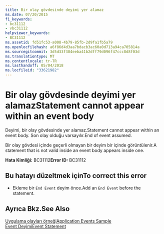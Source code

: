 ```yaml
---
title: Bir olay gövdesinde deyimi yer alamaz
ms.date: 07/20/2015
f1_keywords:
- bc31112
- vbc31112
helpviewer_keywords:
- BC31112
ms.assetid: fd51fc53-a008-4b79-85fb-2d9fa1fb5a79
ms.openlocfilehash: a6f86d4d3aa7bdacb3ac60a0d713a94ca705814a
ms.sourcegitcommit: 3d5d33f384eeba41b2dff79d096f47ccc8d8f03d
ms.translationtype: MT
ms.contentlocale: tr-TR
ms.lasthandoff: 05/04/2018
ms.locfileid: "33621982"
---
```

# <a name="statement-cannot-appear-within-an-event-body"></a><span data-ttu-id="ae757-102">Bir olay gövdesinde deyimi yer alamaz</span><span class="sxs-lookup"><span data-stu-id="ae757-102">Statement cannot appear within an event body</span></span>
<span data-ttu-id="ae757-103">Deyimi, bir olay gövdesinde yer alamaz.</span><span class="sxs-lookup"><span data-stu-id="ae757-103">Statement cannot appear within an event body.</span></span> <span data-ttu-id="ae757-104">Son olay olduğu varsayılır.</span><span class="sxs-lookup"><span data-stu-id="ae757-104">End of event assumed.</span></span>  
  
 <span data-ttu-id="ae757-105">Bir olay gövdesi içinde geçerli olmayan bir deyim bir içinde görüntülenir.</span><span class="sxs-lookup"><span data-stu-id="ae757-105">A statement that is not valid inside an event body appears inside one.</span></span>  
  
 <span data-ttu-id="ae757-106">**Hata Kimliği:** BC31112</span><span class="sxs-lookup"><span data-stu-id="ae757-106">**Error ID:** BC31112</span></span>  
  
## <a name="to-correct-this-error"></a><span data-ttu-id="ae757-107">Bu hatayı düzeltmek için</span><span class="sxs-lookup"><span data-stu-id="ae757-107">To correct this error</span></span>  
  
-   <span data-ttu-id="ae757-108">Ekleme bir `End Event` deyim önce.</span><span class="sxs-lookup"><span data-stu-id="ae757-108">Add an `End Event` before the statement.</span></span>  
  
## <a name="see-also"></a><span data-ttu-id="ae757-109">Ayrıca Bkz.</span><span class="sxs-lookup"><span data-stu-id="ae757-109">See Also</span></span>  
 [<span data-ttu-id="ae757-110">Uygulama olayları örneği</span><span class="sxs-lookup"><span data-stu-id="ae757-110">Application Events Sample</span></span>](http://msdn.microsoft.com/library/289a787f-b97e-43c8-a304-fe95e45f4a0d)  
 [<span data-ttu-id="ae757-111">Event Deyimi</span><span class="sxs-lookup"><span data-stu-id="ae757-111">Event Statement</span></span>](../../visual-basic/language-reference/statements/event-statement.md)
